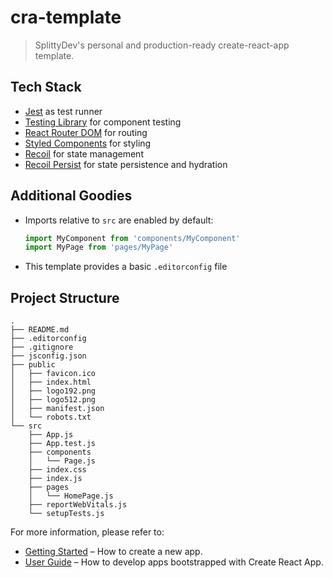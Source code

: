 # cra-template
> SplittyDev's personal and production-ready create-react-app template.

## Tech Stack

- [Jest] as test runner
- [Testing Library] for component testing
- [React Router DOM] for routing
- [Styled Components] for styling
- [Recoil] for state management
- [Recoil Persist] for state persistence and hydration

## Additional Goodies

- Imports relative to `src` are enabled by default:
  ```js
  import MyComponent from 'components/MyComponent'
  import MyPage from 'pages/MyPage'
  ```
- This template provides a basic `.editorconfig` file

## Project Structure

```
.
├── README.md
├── .editorconfig
├── .gitignore
├── jsconfig.json
├── public
│   ├── favicon.ico
│   ├── index.html
│   ├── logo192.png
│   ├── logo512.png
│   ├── manifest.json
│   └── robots.txt
└── src
    ├── App.js
    ├── App.test.js
    ├── components
    │   └── Page.js
    ├── index.css
    ├── index.js
    ├── pages
    │   └── HomePage.js
    ├── reportWebVitals.js
    └── setupTests.js
```

For more information, please refer to:

- [Getting Started](https://create-react-app.dev/docs/getting-started) – How to create a new app.
- [User Guide](https://create-react-app.dev) – How to develop apps bootstrapped with Create React App.

[Jest]: https://www.npmjs.com/package/jest
[Testing Library]: https://www.npmjs.com/package/@testing-library/react
[React Router DOM]: https://www.npmjs.com/package/react-router-dom
[Styled Components]: https://www.npmjs.com/package/styled-components
[Recoil]: https://www.npmjs.com/package/recoil
[Recoil Persist]: https://www.npmjs.com/package/recoil-persist